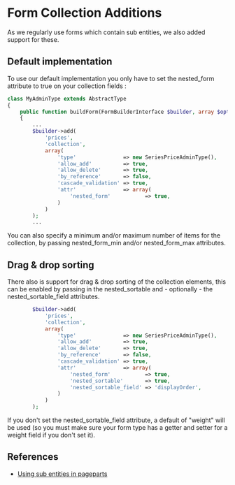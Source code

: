 # Form Collection Additions

As we regularly use forms which contain sub entities, we also added support for these.

## Default implementation

To use our default implementation you only have to set the nested_form attribute to true on your collection fields :

```php
class MyAdminType extends AbstractType
{
    public function buildForm(FormBuilderInterface $builder, array $options)
    {
        ...
        $builder->add(
            'prices',
            'collection',
            array(
                'type'               => new SeriesPriceAdminType(),
                'allow_add'          => true,
                'allow_delete'       => true,
                'by_reference'       => false,
                'cascade_validation' => true,
                'attr'               => array(
                    'nested_form'           => true,
                )
            )
        );
        ...
```

You can also specify a minimum and/or maximum number of items for the collection, by passing nested_form_min and/or
nested_form_max attributes.

## Drag & drop sorting

There also is support for drag & drop sorting of the collection elements, this can be enabled by passing in the
nested_sortable and - optionally - the nested_sortable_field attributes.

```php
        $builder->add(
            'prices',
            'collection',
            array(
                'type'               => new SeriesPriceAdminType(),
                'allow_add'          => true,
                'allow_delete'       => true,
                'by_reference'       => false,
                'cascade_validation' => true,
                'attr'               => array(
                    'nested_form'           => true,
                    'nested_sortable'       => true,
                    'nested_sortable_field' => 'displayOrder',
                )
            )
        );
```

If you don't set the nested_sortable_field attribute, a default of "weight" will be used (so you must make sure your
form type has a getter and setter for a weight field if you don't set it).

## References

- [Using sub entities in pageparts](http://bundles.kunstmaan.be/news/using-sub-entities-in-pageparts)
